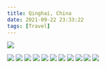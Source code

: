 ```yaml
---
title: Qinghai, China
date: 2021-09-22 23:33:22
tags: [Travel]
---
```

![](Galaxy2.jpg)

<!--truncate-->

![](Galaxy.jpg)
![](Desert.jpg)
![](Field.jpg)
![](Horses.jpg)
![](Monks.jpg)
![](Mountain.jpg)
![](Mountain2.jpg)
![](Road.jpg)
![](Road2.jpg)
![](Sunset.jpg)
![](View.jpg)
